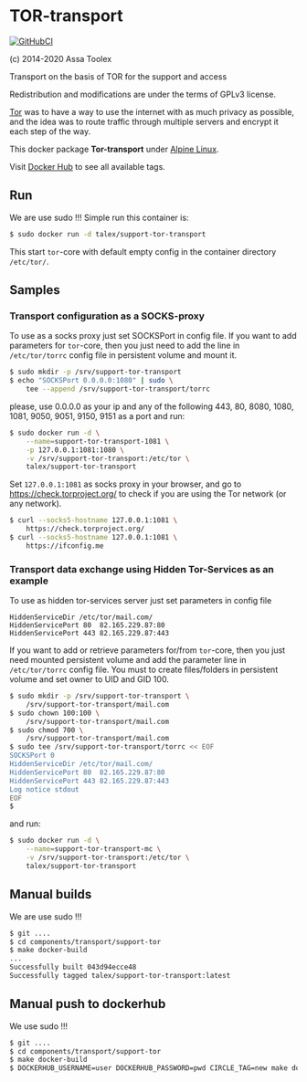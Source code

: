 
# TOR-transport

[![GitHubCI](https://github.com/-/-.svg?style=svg)](https://github.com/-/-/talex/support-tor-transport)

(c) 2014-2020 Assa Toolex

Transport on the basis of TOR for the support
and access

Redistribution and modifications are under
the terms of GPLv3 license.

[Tor][1] was to have a way to use the internet
with as much privacy as possible, and the idea
was to route traffic through multiple servers
and encrypt it each step of the way.

This docker package **Tor-transport**
under [Alpine Linux][2].

Visit [Docker Hub][3] to see all available tags.

[1]: https://www.torproject.org/
[2]: https://alpinelinux.org/
[3]: https://hub.docker.com/r/talex/support-tor-transport/


## Run

We are use sudo !!!
Simple run this container is:
```sh
$ sudo docker run -d talex/support-tor-transport
```
This start `tor`-core with default empty config
in the container directory `/etc/tor/`.


## Samples

### Transport configuration as a SOCKS-proxy

To use as a socks proxy just set SOCKSPort in 
config file.
If you want to add parameters for `tor`-core, then 
you just need to add the line in `/etc/tor/torrc` 
config file in persistent volume and mount it.
```sh
$ sudo mkdir -p /srv/support-tor-transport
$ echo "SOCKSPort 0.0.0.0:1080" | sudo \
    tee --append /srv/support-tor-transport/torrc
```
please, use 0.0.0.0 as your ip and any of the following 
443, 80, 8080, 1080, 1081, 9050, 9051, 9150, 9151 as 
a port and run:
```sh
$ sudo docker run -d \
    --name=support-tor-transport-1081 \
    -p 127.0.0.1:1081:1080 \
    -v /srv/support-tor-transport:/etc/tor \
    talex/support-tor-transport
```
Set `127.0.0.1:1081` as socks proxy in your browser,
and go to https://check.torproject.org/ to check
if you are using the Tor network (or any network).
```sh
$ curl --socks5-hostname 127.0.0.1:1081 \
    https://check.torproject.org/
$ curl --socks5-hostname 127.0.0.1:1081 \
    https://ifconfig.me
```

### Transport data exchange using Hidden Tor-Services as an example

To use as hidden tor-services server just 
set parameters in config file
```
HiddenServiceDir /etc/tor/mail.com/
HiddenServicePort 80  82.165.229.87:80
HiddenServicePort 443 82.165.229.87:443
```
If you want to add or retrieve parameters for/from 
`tor`-core, then you just need mounted persistent 
volume and add the parameter line in `/etc/tor/torrc` 
config file. You must to create files/folders in 
persistent volume and set owner to UID and GID 100.
```sh
$ sudo mkdir -p /srv/support-tor-transport \
    /srv/support-tor-transport/mail.com
$ sudo chown 100:100 \
    /srv/support-tor-transport/mail.com
$ sudo chmod 700 \
    /srv/support-tor-transport/mail.com
$ sudo tee /srv/support-tor-transport/torrc << EOF
SOCKSPort 0
HiddenServiceDir /etc/tor/mail.com/
HiddenServicePort 80  82.165.229.87:80
HiddenServicePort 443 82.165.229.87:443
Log notice stdout
EOF
$
```
and run:
```sh
$ sudo docker run -d \
    --name=support-tor-transport-mc \
    -v /srv/support-tor-transport:/etc/tor \
    talex/support-tor-transport
```


## Manual builds

We are use sudo !!!
```sh
$ git ....
$ cd components/transport/support-tor
$ make docker-build
...
Successfully built 043d94ecce48
Successfully tagged talex/support-tor-transport:latest
```


## Manual push to dockerhub

We use sudo !!!
```sh
$ git ....
$ cd components/transport/support-tor
$ make docker-build
$ DOCKERHUB_USERNAME=user DOCKERHUB_PASSWORD=pwd CIRCLE_TAG=new make dockerhub-push
```
